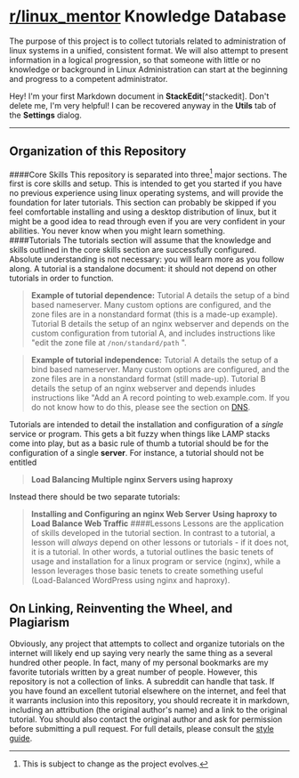 [r/linux_mentor](http://reddit.com/r/linux_mentor) Knowledge Database
===================
The purpose of this project is to collect tutorials related to administration of linux systems in a unified, consistent format. We will also attempt to present information in a logical progression, so that someone with little or no knowledge or background in Linux Administration can start at the beginning and progress to a competent administrator.  

Hey! I'm your first Markdown document in **StackEdit**[^stackedit]. Don't delete me, I'm very helpful! I can be recovered anyway in the **Utils** tab of the <i class="icon-cog"></i> **Settings** dialog.

----------


Organization of this Repository 
-------------
####Core Skills
This repository is separated into three[^change] major sections. The first is core skills and setup. This is intended to get you started if you have no previous experience using linux operating systems, and will provide the foundation for later tutorials. This section can probably be skipped if you feel comfortable installing and using a desktop distribution of linux, but it might be a good idea to read through even if you are very confident in your abilities. You never know when you might learn something.  
####Tutorials
The tutorials section will assume that the knowledge and skills outlined in the core skills section are successfully configured. Absolute understanding is not necessary: you will learn more as you follow along. A tutorial is a standalone document: it should not depend on other tutorials in order to function. 
>**Example of tutorial dependence:**
>Tutorial A details the setup of a bind based nameserver. Many custom options are configured, and the zone files are in a nonstandard format (this is a made-up example). Tutorial B details the setup of an nginx webserver and depends on the custom configuration from tutorial A, and includes instructions like "edit the zone file at `/non/standard/path` ". 

>**Example of tutorial independence:**
>Tutorial A details the setup of a bind based nameserver. Many custom options are configured, and the zone files are in a nonstandard format (still made-up). Tutorial B details the setup of an nginx webserver and depends inludes instructions like "Add an A record pointing to web.example.com. If you do not know how to do this, please see the section on [DNS](#). 

Tutorials are intended to detail the installation and configuration of a *single* service or program. This gets a bit fuzzy when things like LAMP stacks come into play, but as a basic rule of thumb a tutorial should be for the configuration of a single **server**.  For instance, a tutorial should not be entitled 
>**Load Balancing Multiple nginx Servers using haproxy**

Instead there should be two separate tutorials:

>**Installing and Configuring an nginx Web Server**
>**Using haproxy to Load Balance Web Traffic** 
####Lessons
Lessons are the application of skills developed in the tutorial section. In contrast to a tutorial, a lesson will *always* depend on other lessons or tutorials - if it does not, it is a tutorial. In other words, a tutorial outlines the basic tenets of usage and installation for a linux program or service (nginx), while a lesson leverages those basic tenets to create something useful (Load-Balanced WordPress using nginx and haproxy).

On Linking, Reinventing the Wheel, and Plagiarism
------ 
 Obviously, any project that attempts to collect and organize tutorials on the internet will likely end up saying very nearly the same thing as a several hundred other people. In fact, many of my personal bookmarks are my favorite tutorials written by a great number of people. However, this repository is not a collection of links. A subreddit can handle that task.  If you have found an excellent tutorial elsewhere on the internet, and feel that it warrants inclusion into this repository, you should recreate it in markdown, including an attribution (the original author's name) and a link to the original tutorial. You should also contact the original author and ask for permission before submitting a pull request. For full details, please consult the [style guide](#ADDLINKLATER).


[^change]:This is subject to change as the project evolves. 